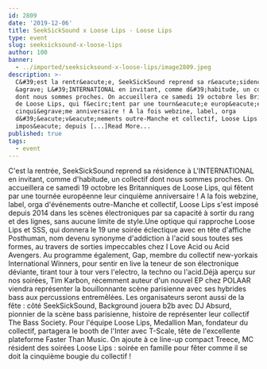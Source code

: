 ```yaml
---
id: 2809
date: '2019-12-06'
title: SeekSickSound x Loose Lips - Loose Lips
type: event
slug: seeksicksound-x-loose-lips
author: 100
banner:
  - ../imported/seeksicksound-x-loose-lips/image2809.jpeg
description: >-
  C&#39;est la rentr&eacute;e, SeekSickSound reprend sa r&eacute;sidence
  &agrave; L&#39;INTERNATIONAL en invitant, comme d&#39;habitude, un collectif
  dont nous sommes proches. On accueillera ce samedi 19 octobre les Britanniques
  de Loose Lips, qui f&ecirc;tent par une tourn&eacute;e europ&eacute;enne leur
  cinqui&egrave;me anniversaire ! A la fois webzine, label, orga
  d&#39;&eacute;v&eacute;nements outre-Manche et collectif, Loose Lips s&#39;est
  impos&eacute; depuis [...]Read More...
published: true
tags:
  - event
---
```

C'est la rentrée, SeekSickSound reprend sa résidence à L'INTERNATIONAL en invitant, comme d'habitude, un collectif dont nous sommes proches. On accueillera ce samedi 19 octobre les Britanniques de Loose Lips, qui fêtent par une tournée européenne leur cinquième anniversaire ! A la fois webzine, label, orga d'événements outre-Manche et collectif, Loose Lips s'est imposé depuis 2014 dans les scènes électroniques par sa capacité à sortir du rang et des lignes, sans aucune limite de style.Une optique qui rapproche Loose Lips et SSS, qui donnera le 19 une soirée éclectique avec en tête d'affiche Posthuman, nom devenu synonyme d'addiction à l'acid sous toutes ses formes, au travers de sorties impeccables chez I Love Acid ou Acid Avengers. Au programme également, Gap, membre du collectif new-yorkais International Winners, pour sentir en live la teneur de son électronique déviante, tirant tour à tour vers l'electro, la techno ou l'acid.Déjà aperçu sur nos soirées, Tim Karbon, récemment auteur d'un nouvel EP chez POLAAR viendra représenter la bouillonnante scène parisienne avec ses hybrides bass aux percussions entremêlées. Les organisateurs seront aussi de la fête : côté SeekSickSound, Background jouera b2b avec DJ Absurd, pionnier de la scène bass parisienne, histoire de représenter leur collectif The Bass Society. Pour l'équipe Loose Lips, Medallion Man, fondateur du collectif, partagera le booth de l'Inter avec T-Scale, tête de l'excellente plateforme Faster Than Music. On ajoute à ce line-up compact Treece, MC résident des soirées Loose Lips : soirée en famille pour fêter comme il se doit la cinquième bougie du collectif !